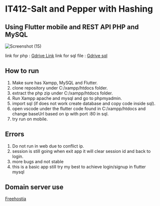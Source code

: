 # IT412-Salt and Pepper with Hashing
## Using Flutter mobile and REST API PHP and MySQL

![Screenshot (15)](https://github.com/user-attachments/assets/ba8a0700-25e1-4536-9930-f50b0934d767)

link for php : <a href='https://drive.google.com/file/d/18x78iJcp1zIgSRk-vUO5PbmJW_oabJpA/view?usp=drive_link'>Gdrive Link</a>
link for sql file : <a href='https://drive.google.com/file/d/1pHtZXY5UUVSDSzbQA1GkxaDyjAJaHxBk/view?usp=drive_link'>Gdrive sql</a>

## How to run
1. Make sure has Xampp, MySQL and Flutter.
2. clone repository under C:/xampp/htdocs folder.
3. extract the php zip under C:/xampp/htdocs folder.
4. Run Xampp apache and mysql and go to phpmyadmin.
5. import sql (if does not work create database and copy code inside sql).
6. open vscode under the flutter code found in C:/xampp/htdocs and change baseUrl based on ip with port :80 in sql.
7. try run on mobile.

## Errors
1. Do not run in web due to conflict ip.
2. session is still going when exit app it will clear session id and back to login.
3. more bugs and not stable
4. this is a basic app still try my best to achieve login/signup in flutter mysql

## Domain server use
<a href='https://www.freehostia.com/'>Freehostia</a>
